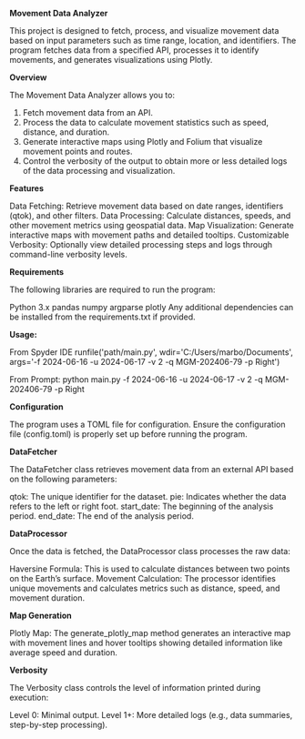**Movement Data Analyzer**

This project is designed to fetch, process, and visualize movement data based on input parameters such as time range, location, and identifiers. The program fetches data from a specified API, processes it to identify movements, and generates visualizations using Plotly.


**Overview**

The Movement Data Analyzer allows you to:

1. Fetch movement data from an API.
2. Process the data to calculate movement statistics such as speed, distance, and duration.
3. Generate interactive maps using Plotly and Folium that visualize movement points and routes.
4. Control the verbosity of the output to obtain more or less detailed logs of the data processing and visualization.


**Features**

Data Fetching: Retrieve movement data based on date ranges, identifiers (qtok), and other filters.
Data Processing: Calculate distances, speeds, and other movement metrics using geospatial data.
Map Visualization: Generate interactive maps with movement paths and detailed tooltips.
Customizable Verbosity: Optionally view detailed processing steps and logs through command-line verbosity levels.


**Requirements**

The following libraries are required to run the program:

Python 3.x
pandas
numpy
argparse
plotly
Any additional dependencies can be installed from the requirements.txt if provided.


**Usage:**

From Spyder IDE
runfile('path/main.py', wdir='C:/Users/marbo/Documents', args='-f 2024-06-16 -u 2024-06-17 -v 2 -q MGM-202406-79 -p Right')

From Prompt:
python main.py -f 2024-06-16 -u 2024-06-17 -v 2 -q MGM-202406-79 -p Right


**Configuration**

The program uses a TOML file for configuration. Ensure the configuration file (config.toml) is properly set up before running the program.


**DataFetcher**

The DataFetcher class retrieves movement data from an external API based on the following parameters:

qtok: The unique identifier for the dataset.
pie: Indicates whether the data refers to the left or right foot.
start_date: The beginning of the analysis period.
end_date: The end of the analysis period.


**DataProcessor**

Once the data is fetched, the DataProcessor class processes the raw data:

Haversine Formula: This is used to calculate distances between two points on the Earth’s surface.
Movement Calculation: The processor identifies unique movements and calculates metrics such as distance, speed, and movement duration.


**Map Generation**

Plotly Map:
The generate_plotly_map method generates an interactive map with movement lines and hover tooltips showing detailed information like average speed and duration.


**Verbosity**

The Verbosity class controls the level of information printed during execution:

Level 0: Minimal output.
Level 1+: More detailed logs (e.g., data summaries, step-by-step processing).
